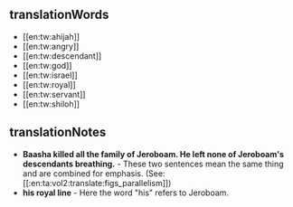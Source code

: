 ## translationWords

* [[en:tw:ahijah]]
* [[en:tw:angry]]
* [[en:tw:descendant]]
* [[en:tw:god]]
* [[en:tw:israel]]
* [[en:tw:royal]]
* [[en:tw:servant]]
* [[en:tw:shiloh]]

## translationNotes

* **Baasha killed all the family of Jeroboam. He left none of Jeroboam's descendants breathing.** - These two sentences mean the same thing and are combined for emphasis. (See: [[:en:ta:vol2:translate:figs_parallelism]])
* **his royal line** - Here the word "his" refers to Jeroboam.
